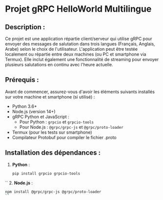 # Projet gRPC HelloWorld Multilingue

## Description :
Ce projet est une application répartie client/serveur qui utilise gRPC pour envoyer des messages de salutation dans trois langues (Français, Anglais, Arabe) selon le choix de l'utilisateur. L'application peut être testée localement ou répartie entre deux machines (ou PC et smartphone via Termux). Elle inclut également une fonctionnalité de streaming pour envoyer plusieurs salutations en continu avec l'heure actuelle.

## Prérequis :
Avant de commencer, assurez-vous d'avoir les éléments suivants installés sur votre machine et smartphone (si utilisé) :
- Python 3.6+
- Node.js (version 14+)
- gRPC Python et JavaScript :
  - Pour Python : `grpcio` et `grpcio-tools`
  - Pour Node.js : `@grpc/grpc-js` et `@grpc/proto-loader`
- Termux (pour les tests sur smartphone)
- Compilateur Protobuf pour compiler le fichier .proto

## Installation des dépendances :
1. **Python** :

   ```bash
   pip install grpcio grpcio-tools
``
2. **Node.js** :

  ```bash
npm install @grpc/grpc-js @grpc/proto-loader
``
